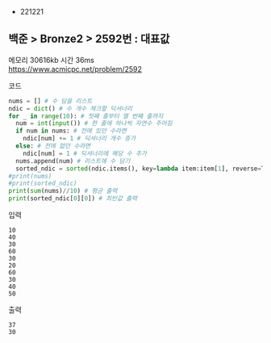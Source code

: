 - 221221
## 백준 > Bronze2 > 2592번 : 대표값
메모리 30616kb 시간 36ms  
https://www.acmicpc.net/problem/2592  

코드
```python
nums = [] # 수 담을 리스트
ndic = dict() # 수 개수 체크할 딕셔너리
for _ in range(10): # 첫째 줄부터 열 번째 줄까지
  num = int(input()) # 한 줄에 하나씩 자연수 주어짐
  if num in nums: # 전에 있던 수라면
    ndic[num] += 1 # 딕셔너리 개수 증가
  else: # 전에 없던 수라면
    ndic[num] = 1 # 딕셔너리에 해당 수 추가
  nums.append(num) # 리스트에 수 담기
  sorted_ndic = sorted(ndic.items(), key=lambda item:item[1], reverse=True) # 최빈값 순대로 정렬
#print(nums)
#print(sorted_ndic)
print(sum(nums)//10) # 평균 출력
print(sorted_ndic[0][0]) # 최빈값 출력
```

입력
```
10
40
30
60
30
20
60
30
40
50
```

출력
```
37
30
```